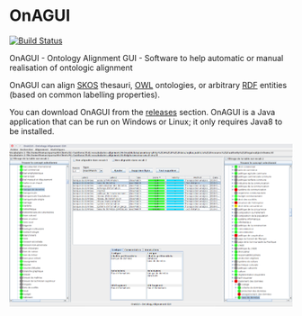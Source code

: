 # OnAGUI 

[![Build Status](https://travis-ci.org/lmazuel/onagui.svg?branch=master)](https://travis-ci.org/lmazuel/onagui)

OnAGUI - Ontology Alignment GUI - Software to help automatic or manual realisation of ontologic alignment

OnAGUI can align [SKOS](https://www.w3.org/2004/02/skos/) thesauri, [OWL](https://www.w3.org/TR/owl2-overview/) ontologies, or arbitrary [RDF](https://www.w3.org/2001/sw/wiki/RDF) entities (based on common labelling properties).

You can download OnAGUI from the [releases](releases) section. OnAGUI is a Java application that can be run on Windows or Linux; it only requires Java8 to be installed.

![OnAGUI screenshot](src/site/screenshot-onagui.png)
